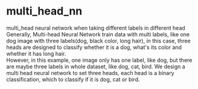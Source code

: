 # multi_head_nn
multi_head neural network when taking different labels in different head
Generally, Multi-head Neural Network train data with multi labels, like one dog image with three labels(dog, black color, long hair), in this case, three heads are designed to classify whether it is a dog, what's its color and whether it has long hair. \
However, in this example, one image only has one label, like dog, but there are maybe three labels in whole dataset, like dog, cat, bird. We design a multi head neural network to set three heads, each head is a binary classification, which to classify if it is dog, cat or bird. 
